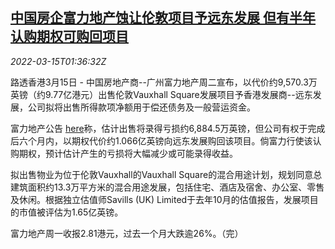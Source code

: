 <!--1647309663000-->
[中国房企富力地产蚀让伦敦项目予远东发展 但有半年认购期权可购回项目](https://cn.reuters.com/article/rf-china-london-property-0315-idCNKCS2LC041)
------

<div><i>2022-03-15T01:36:32Z</i></div><p>路透香港3月15日 - 中国房地产商--广州富力地产周二宣布，以代价约9,570.3万英镑（约9.77亿港元）出售伦敦Vauxhall Square发展项目予香港发展商--远东发展，公司拟将出售所得款项净额用于偿还债务及一般营运资金。</p><p>富力地产公告 <a href="https://www1.hkexnews.hk/listedco/listconews/sehk/2022/0315/2022031500006_c.pdf">here</a>称，估计出售将录得亏损约6,884.5万英镑，但公司有权于完成后六个月内，以期权代价约1.066亿英镑向远东发展购回该项目。倘富力行使该认购期权，预计估计产生的亏损将大幅减少或可能录得收益。</p><p>拟出售物业为位于伦敦Vauxhall的Vauxhall Square的混合用途计划，规划同意总建筑面积约13.3万平方米的混合用途发展，包括住宅、酒店及宿舍、办公室、零售及休闲。根据独立估值师Savills (UK) Limited于去年10月的估值报告，发展项目的市值被评估为1.65亿英镑。</p><p>富力地产周一收报2.81港元，过去一个月大跌逾26%。（完）</p>
